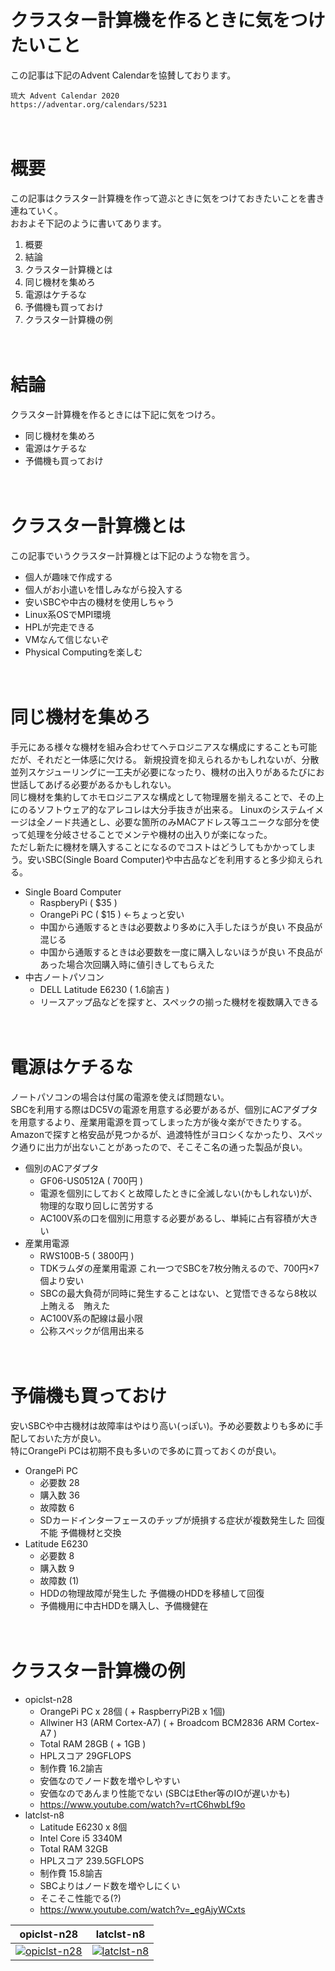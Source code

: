 # クラスター計算機を作るときに気をつけたいこと


この記事は下記のAdvent Calendarを協賛しております。
```
琉大 Advent Calendar 2020
https://adventar.org/calendars/5231
```


　


# 概要


この記事はクラスター計算機を作って遊ぶときに気をつけておきたいことを書き連ねていく。  
おおよそ下記のように書いてあります。


1. 概要
1. 結論
1. クラスター計算機とは
1. 同じ機材を集めろ
1. 電源はケチるな
1. 予備機も買っておけ
1. クラスター計算機の例


　


# 結論


クラスター計算機を作るときには下記に気をつけろ。


* 同じ機材を集めろ
* 電源はケチるな
* 予備機も買っておけ


　


# クラスター計算機とは


この記事でいうクラスター計算機とは下記のような物を言う。


* 個人が趣味で作成する
* 個人がお小遣いを惜しみながら投入する
* 安いSBCや中古の機材を使用しちゃう
* Linux系OSでMPI環境
* HPLが完走できる
* VMなんて信じないぞ
* Physical Computingを楽しむ


　


# 同じ機材を集めろ
手元にある様々な機材を組み合わせてヘテロジニアスな構成にすることも可能だが、それだと一体感に欠ける。
新規投資を抑えられるかもしれないが、分散並列スケジューリングに一工夫が必要になったり、機材の出入りがあるたびにお世話してあげる必要があるかもしれない。  
同じ機材を集約してホモロジニアスな構成として物理層を揃えることで、その上にのるソフトウェア的なアレコレは大分手抜きが出来る。
Linuxのシステムイメージは全ノード共通とし、必要な箇所のみMACアドレス等ユニークな部分を使って処理を分岐させることでメンテや機材の出入りが楽になった。  
ただし新たに機材を購入することになるのでコストはどうしてもかかってしまう。安いSBC(Single Board Computer)や中古品などを利用すると多少抑えられる。
* Single Board Computer
  * RaspberyPi ( $35 )
  * OrangePi PC ( $15 ) ←ちょっと安い
  * 中国から通販するときは必要数より多めに入手したほうが良い 不良品が混じる
  * 中国から通販するときは必要数を一度に購入しないほうが良い 不良品があった場合次回購入時に値引きしてもらえた
* 中古ノートパソコン
  * DELL Latitude E6230 ( 1.6諭吉 )
  * リースアップ品などを探すと、スペックの揃った機材を複数購入できる


　


# 電源はケチるな
ノートパソコンの場合は付属の電源を使えば問題ない。  
SBCを利用する際はDC5Vの電源を用意する必要があるが、個別にACアダプタを用意するより、産業用電源を買ってしまった方が後々楽ができたりする。
Amazonで探すと格安品が見つかるが、過渡特性がヨロシくなかったり、スペック通りに出力が出ないことがあったので、そこそこ名の通った製品が良い。  
* 個別のACアダプタ
  * GF06-US0512A ( 700円 )
  * 電源を個別にしておくと故障したときに全滅しない(かもしれない)が、物理的な取り回しに苦労する
  * AC100V系の口を個別に用意する必要があるし、単純に占有容積が大きい
* 産業用電源
  * RWS100B-5 ( 3800円 )
  * TDKラムダの産業用電源 これ一つでSBCを7枚分賄えるので、700円×7個より安い
  * SBCの最大負荷が同時に発生することはない、と覚悟できるなら8枚以上賄える　賄えた
  * AC100V系の配線は最小限
  * 公称スペックが信用出来る


　


# 予備機も買っておけ
安いSBCや中古機材は故障率はやはり高い(っぽい)。予め必要数よりも多めに手配しておいた方が良い。  
特にOrangePi PCは初期不良も多いので多めに買っておくのが良い。
* OrangePi PC
  * 必要数 28
  * 購入数 36
  * 故障数 6
  * SDカードインターフェースのチップが焼損する症状が複数発生した 回復不能 予備機材と交換
* Latitude E6230
  * 必要数 8
  * 購入数 9
  * 故障数 (1)
  * HDDの物理故障が発生した 予備機のHDDを移植して回復
  * 予備機用に中古HDDを購入し、予備機健在


　


# クラスター計算機の例
* opiclst-n28
    * OrangePi PC x 28個 ( + RaspberryPi2B x 1個)
    * Allwiner H3 (ARM Cortex-A7) ( + Broadcom BCM2836 ARM Cortex-A7 )
    * Total RAM 28GB ( + 1GB )
    * HPLスコア 29GFLOPS
    * 制作費 16.2諭吉
    * 安価なのでノード数を増やしやすい
    * 安価なのであんまり性能でない (SBCはEther等のIOが遅いかも)
    * https://www.youtube.com/watch?v=rtC6hwbLf9o
* latclst-n8
    * Latitude E6230 x 8個
    * Intel Core i5 3340M
    * Total RAM 32GB
    * HPLスコア 239.5GFLOPS
    * 制作費 15.8諭吉
    * SBCよりはノード数を増やしにくい
    * そこそこ性能でる(?)
    * https://www.youtube.com/watch?v=_egAjyWCxts

|opiclst-n28|latclst-n8|
|---|---|
| [![opiclst-n28](https://img.youtube.com/vi/rtC6hwbLf9o/0.jpg)](https://www.youtube.com/watch?v=rtC6hwbLf9o) | [![latclst-n8](https://img.youtube.com/vi/_egAjyWCxts/0.jpg)](https://www.youtube.com/watch?v=_egAjyWCxts) |


